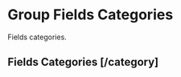 <!-- include(data_structures.md) -->

# Group Fields Categories
Fields categories.

## Fields Categories [/category]

<!-- include(list.md) -->
<!-- include(create.md) -->
<!-- include(show.md) -->
<!-- include(delete.md) -->
<!-- include(update.md) -->
